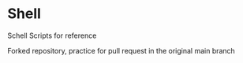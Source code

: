 # Shell
Schell Scripts for reference

Forked repository, practice for pull request in the original main branch
